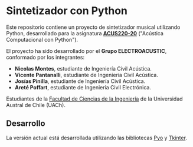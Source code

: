 # Sintetizador con Python

Este repositorio contiene un proyecto de sintetizador musical utilizando Python, desarrollado para la asignatura [**ACUS220-20**](https://github.com/vpobleteacustica/ACUS220-Acustica-Computacional-con-Python) ("Acústica Computacional con Python").

El proyecto ha sido desarrollado por el **Grupo ELECTROACUSTIC**, conformado por los integrantes:

* **Nicolas Montes**, estudiante de Ingeniería Civil Acústica.
* **Vicente Pantanalli**, estudiante de Ingeniería Civil Acústica.
* **Josías Pinilla**, estudiante de Ingeniería Civil Acústica.
* **Areté Poffart**, estudiante de Ingeniería Civil Electrónica.

Estudiantes de la [Facultad de Ciencias de la Ingeniería](https://ingenieria.uach.cl/) de la Universidad Austral de Chile (UACh).

## Desarrollo

<!-- Para el desarrollo del sintetizador, inicialmente crearon 2 prototipos, uno de ellos con la biblioteca Pyo y el otro con las bibliotecas Tkinter y Sounddevice. -->

La versión actual está desarrollada utilizando las bibliotecas [Pyo](https://github.com/belangeo/pyo) y [Tkinter](https://docs.python.org/3/library/tkinter.html).
